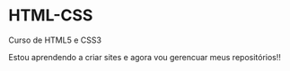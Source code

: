# HTML-CSS
 Curso de HTML5 e CSS3

 Estou aprendendo a criar sites e agora vou gerencuar meus repositórios!!
